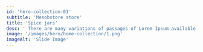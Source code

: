 ```yaml
---
id: 'hero-collection-01'
subtitle: 'Mesobstore store'
title: 'Spice jars'
desc: ' There are many variations of passages of Lorem Ipsum available, but <br /> the majority have suffered alteration in some form.'
image: '/images/hero/home-collection/1.png'
imageAlt: 'Slide Image'
---
```

